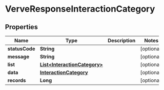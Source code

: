 
# VerveResponseInteractionCategory

## Properties
Name | Type | Description | Notes
------------ | ------------- | ------------- | -------------
**statusCode** | **String** |  |  [optional]
**message** | **String** |  |  [optional]
**list** | [**List&lt;InteractionCategory&gt;**](InteractionCategory.md) |  |  [optional]
**data** | [**InteractionCategory**](InteractionCategory.md) |  |  [optional]
**records** | **Long** |  |  [optional]



